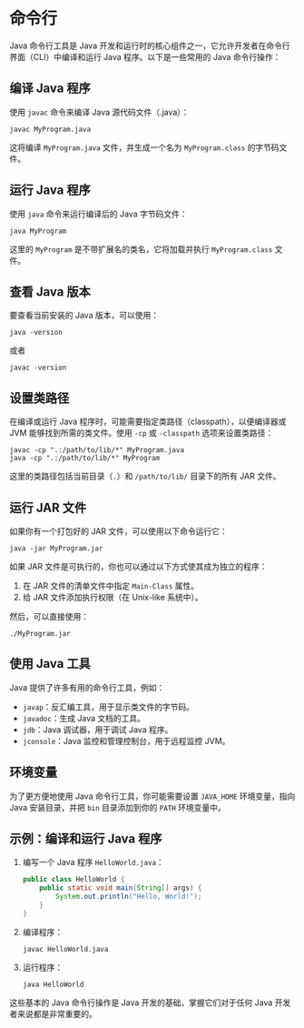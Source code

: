 # 命令行

Java 命令行工具是 Java 开发和运行时的核心组件之一，它允许开发者在命令行界面（CLI）中编译和运行 Java 程序。以下是一些常用的 Java 命令行操作：

## 编译 Java 程序

使用 `javac` 命令来编译 Java 源代码文件（.java）：

```shell
javac MyProgram.java
```

这将编译 `MyProgram.java` 文件，并生成一个名为 `MyProgram.class` 的字节码文件。

## 运行 Java 程序

使用 `java` 命令来运行编译后的 Java 字节码文件：

```shell
java MyProgram
```

这里的 `MyProgram` 是不带扩展名的类名，它将加载并执行 `MyProgram.class` 文件。

## 查看 Java 版本

要查看当前安装的 Java 版本，可以使用：

```shell
java -version
```

或者

```shell
javac -version
```

## 设置类路径

在编译或运行 Java 程序时，可能需要指定类路径（classpath），以便编译器或 JVM 能够找到所需的类文件。使用 `-cp` 或 `-classpath` 选项来设置类路径：

```shell
javac -cp ".:/path/to/lib/*" MyProgram.java
java -cp ".:/path/to/lib/*" MyProgram
```

这里的类路径包括当前目录（`.`）和 `/path/to/lib/` 目录下的所有 JAR 文件。

## 运行 JAR 文件

如果你有一个打包好的 JAR 文件，可以使用以下命令运行它：

```shell
java -jar MyProgram.jar
```

如果 JAR 文件是可执行的，你也可以通过以下方式使其成为独立的程序：

1. 在 JAR 文件的清单文件中指定 `Main-Class` 属性。
2. 给 JAR 文件添加执行权限（在 Unix-like 系统中）。

然后，可以直接使用：

```shell
./MyProgram.jar
```

## 使用 Java 工具

Java 提供了许多有用的命令行工具，例如：

- `javap`：反汇编工具，用于显示类文件的字节码。
- `javadoc`：生成 Java 文档的工具。
- `jdb`：Java 调试器，用于调试 Java 程序。
- `jconsole`：Java 监控和管理控制台，用于远程监控 JVM。

## 环境变量

为了更方便地使用 Java 命令行工具，你可能需要设置 `JAVA_HOME` 环境变量，指向 Java 安装目录，并把 `bin` 目录添加到你的 `PATH` 环境变量中。

## 示例：编译和运行 Java 程序

1. 编写一个 Java 程序 `HelloWorld.java`：

    ```java
    public class HelloWorld {
        public static void main(String[] args) {
            System.out.println("Hello, World!");
        }
    }
    ```

2. 编译程序：

    ```shell
    javac HelloWorld.java
    ```

3. 运行程序：

    ```shell
    java HelloWorld
    ```

这些基本的 Java 命令行操作是 Java 开发的基础，掌握它们对于任何 Java 开发者来说都是非常重要的。
